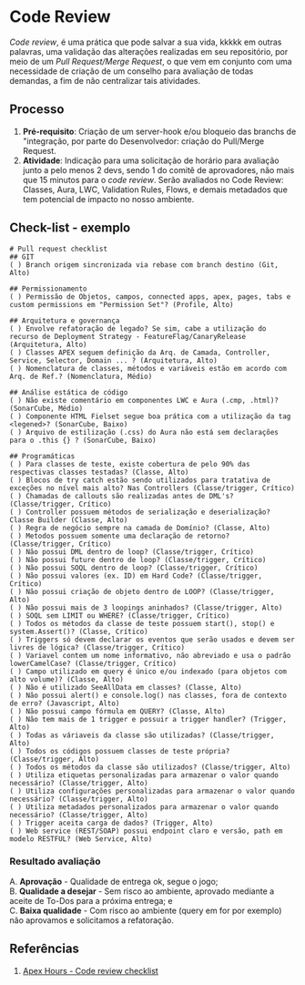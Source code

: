 # Code Review

_Code review_, é uma prática que pode salvar a sua vida, kkkkk em outras palavras, uma validação das alterações realizadas em seu repositório, por meio de um _Pull Request/Merge Request_, o que vem em conjunto com uma necessidade de criação de um conselho para avaliação de todas demandas, a fim de não centralizar tais atividades.

## Processo

1. **Pré-requisito**: Criação de um server-hook e/ou bloqueio das branchs de "integração, por parte do Desenvolvedor: criação do Pull/Merge Request.
2. **Atividade**: Indicação para uma solicitação de horário para avaliação junto a pelo menos 2 devs, sendo 1 do comitê de aprovadores, não mais que 15 minutos para o _code review_. Serão avaliados no Code Review: Classes, Aura, LWC, Validation Rules, Flows, e demais metadados que tem potencial de impacto no nosso ambiente.

## Check-list - exemplo
```
# Pull request checklist
## GIT
( ) Branch origem sincronizada via rebase com branch destino (Git, Alto)
 
## Permissionamento
( ) Permissão de Objetos, campos, connected apps, apex, pages, tabs e custom permissions em "Permission Set"? (Profile, Alto)
 
## Arquitetura e governança
( ) Envolve refatoração de legado? Se sim, cabe a utilização do recurso de Deployment Strategy - FeatureFlag/CanaryRelease (Arquitetura, Alto)
( ) Classes APEX seguem definição da Arq. de Camada, Controller, Service, Selector, Domain ... ? (Arquitetura, Alto)
( ) Nomenclatura de classes, métodos e variáveis estão em acordo com Arq. de Ref.? (Nomenclatura, Médio)
 
## Análise estática de código
( ) Não existe comentário em componentes LWC e Aura (.cmp, .html)? (SonarCube, Médio)
( ) Componente HTML Fielset segue boa prática com a utilização da tag <legened>? (SonarCube, Baixo)
( ) Arquivo de estilização (.css) do Aura não está sem declarações para o .this {} ? (SonarCube, Baixo)
 
## Programáticas
( ) Para classes de teste, existe cobertura de pelo 90% das respectivas classes testadas? (Classe, Alto)
( ) Blocos de try catch estão sendo utilizados para tratativa de exceções no nível mais alto? Nas Controllers (Classe/trigger, Crítico)
( ) Chamadas de callouts são realizadas antes de DML's? (Classe/trigger, Crítico)
( ) Controller possuem métodos de serialização e deserialização? Classe Builder (Classe, Alto)
( ) Regra de negócio sempre na camada de Domínio? (Classe, Alto)
( ) Metodos possuem somente uma declaração de retorno? (Classe/trigger, Crítico)
( ) Não possui DML dentro de loop? (Classe/trigger, Crítico)
( ) Não possui future dentro de loop? (Classe/trigger, Crítico)
( ) Não possui SOQL dentro de loop? (Classe/trigger, Crítico)
( ) Não possui valores (ex. ID) em Hard Code? (Classe/trigger, Crítico)
( ) Não possui criação de objeto dentro de LOOP? (Classe/trigger, Alto)
( ) Não possui mais de 3 loopings aninhados? (Classe/trigger, Alto)
( ) SOQL sem LIMIT ou WHERE? (Classe/trigger, Crítico)
( ) Todos os métodos da classe de teste possuem start(), stop() e system.Assert()? (Classe, Crítico)
( ) Triggers só devem declarar os eventos que serão usados e devem ser livres de lógica? (Classe/trigger, Crítico)
( ) Variavel contem um nome informativo, não abreviado e usa o padrão lowerCamelCase? (Classe/trigger, Crítico)
( ) Campo utilizado em query é único e/ou indexado (para objetos com alto volume)? (Classe, Alto)
( ) Não é utilizado SeeAllData em classes? (Classe, Alto)
( ) Não possui alert() e console.log() nas classes, fora de contexto de erro? (Javascript, Alto)
( ) Não possui campo fórmula em QUERY? (Classe, Alto)
( ) Não tem mais de 1 trigger e possuir a trigger handler? (Trigger, Alto)
( ) Todas as váriaveis da classe são utilizadas? (Classe/trigger, Alto)
( ) Todos os códigos possuem classes de teste própria? (Classe/trigger, Alto)
( ) Todos os métodos da classe são utilizados? (Classe/trigger, Alto)
( ) Utiliza etiquetas personalizadas para armazenar o valor quando necessário? (Classe/trigger, Alto)
( ) Utiliza configurações personalizadas para armazenar o valor quando necessário? (Classe/trigger, Alto)
( ) Utiliza metadados personalizados para armazenar o valor quando necessário? (Classe/trigger, Alto)
( ) Trigger aceita carga de dados? (Trigger, Alto)
( ) Web service (REST/SOAP) possui endpoint claro e versão, path em modelo RESTFUL? (Web Service, Alto)
```

### Resultado avaliação

A. **Aprovação** - Qualidade de entrega ok, segue o jogo;\
B. **Qualidade a desejar** - Sem risco ao ambiente, aprovado mediante a aceite de To-Dos para a próxima entrega; e\
C. **Baixa qualidade** - Com risco ao ambiente (query em for por exemplo) não aprovamos e solicitamos a refatoração.

## Referências

1. [Apex Hours - Code review checklist](https://www.apexhours.com/code-review-checklist/)
